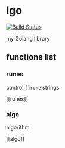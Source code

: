 # lgo

[![Build Status](https://travis-ci.org/noyuno/lgo.svg?branch=master)](https://travis-ci.org/noyuno/lgo)

my Golang library

## functions list

### runes

control `[]rune` strings

[[runes]]

### algo

algorithm

[[algo]]

